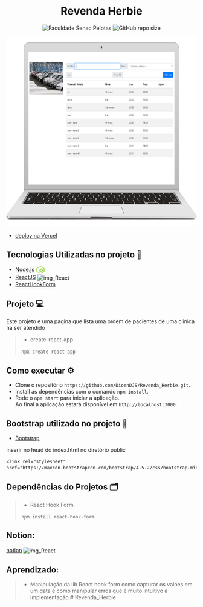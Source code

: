 <h1 align="center">Revenda Herbie</h1>

<p align="center">
    <img src="https://img.shields.io/static/v1?label=Faculdade Senac Pelotas&message=3º&color=fdca40&labelColor=000000" alt="Faculdade Senac Pelotas">
    <img alt="GitHub repo size" src="https://img.shields.io/github/repo-size/DioenDJS/Revenda_Herbie" >
</p>

<img src="imagemRevenda.png" alt="imagem do projeto" height="500" width="750" >

- [deploy na Vercel]()


## Tecnologias Utilizadas no projeto :construction:

- [Node.js](https://nodejs.org/en/) <img align="center" alt="img nodejs" height="20" width="25" src="https://raw.githubusercontent.com/devicons/devicon/master/icons/nodejs/nodejs-original.svg" style="max-width:100%;" />
- [ReactJS](https://pt-br.reactjs.org/) <img align="center" alt="img_React" height="20" width="25" src="https://cdn.jsdelivr.net/gh/devicons/devicon/icons/react/react-original.svg" style="max-width:100%;" />
- [ReactHookForm](https://react-hook-form.com/) 
## Projeto :computer:

Este projeto e uma pagina que lista uma ordem de pacientes de uma clinica ha ser atendido 

> - create-react-app
>
> ```npx create-react-app ```

## Como executar :gear:

- Clone o repositório `https://github.com/DioenDJS/Revenda_Herbie.git`.
- Install as dependências com o comando `npm install`.
- Rode o `npm start` para iniciar a aplicação.<br />
Ao final a aplicação estará disponível em `http://localhost:3000`.





## Bootstrap utilizado no projeto :page_with_curl:

- [Bootstrap](https://maxcdn.bootstrapcdn.com/bootstrap/4.5.2/css/bootstrap.min.css)

inserir no head do index.html no diretório public
```
<link rel="stylesheet" href="https://maxcdn.bootstrapcdn.com/bootstrap/4.5.2/css/bootstrap.min.css">
```



## Dependências do Projetos :card_index_dividers:


> - React Hook Form
>
> ``npm install react-hook-form``


## Notion:
 [notion](https://www.notion.so/Exerc-cio-React-Hook-Form-d56da3b3601f4c2a99576c4a6d16975b) <img align="center" alt="img_React" height="25" width="25" src="https://cdn.icon-icons.com/icons2/2429/PNG/512/notion_logo_icon_147257.png" style="max-width:100%;" />

## Aprendizado:
> - Manipulação  da lib React hook form como capturar os valoes em um data e como manipular erros que é muito intuitivo a implementação.#   R e v e n d a _ H e r b i e 
 
 